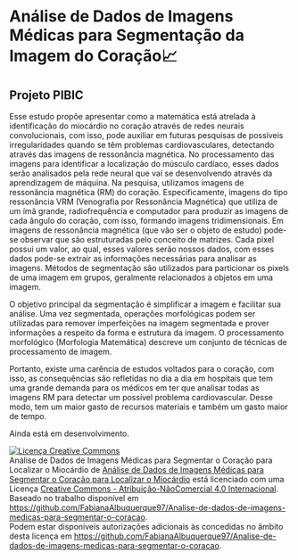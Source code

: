 # Análise de Dados de Imagens Médicas para Segmentação da Imagem do Coração:chart_with_upwards_trend:
## **Projeto PIBIC**


Esse estudo propõe apresentar como a matemática está atrelada à identificação do miocárdio no coração através de redes neurais convolucionais, com isso, pode auxiliar em futuras pesquisas de possíveis irregularidades quando se têm problemas cardiovasculares, detectando através das imagens de ressonância magnética. No processamento das imagens para identificar a localização do músculo cardíaco, esses dados serão analisados pela rede neural que vai se desenvolvendo através
da aprendizagem de máquina. Na pesquisa, utilizamos imagens de ressonância magnética (RM) do coração. Especificamente, imagens do tipo ressonância VRM (Venografia por Ressonância Magnética) que utiliza de um ímã grande, radiofrequência e computador para produzir as imagens de cada ângulo do coração, com isso, formando imagens tridimensionais. Em imagens de ressonância magnética (que vão ser o objeto de estudo) pode-se observar que são estruturadas pelo conceito de matrizes. Cada pixel possui um valor, ao qual, esses valores serão nossos dados, com esses dados pode-se extrair as informações necessárias para analisar as imagens. Métodos de segmentação são utilizados para particionar os pixels de uma imagem em grupos, geralmente relacionados a objetos em uma imagem. 

O objetivo principal da segmentação é simplificar a imagem e facilitar sua análise. Uma vez segmentada, operações morfológicas podem ser utilizadas para remover imperfeições na imagem segmentada e prover informações a respeito da forma e estrutura da imagem. O processamento morfológico (Morfologia Matemática) descreve um conjunto de técnicas de processamento de imagem.

Portanto, existe uma carência de estudos voltados para o coração, com isso, as consequências são refletidas no dia a dia em hospitais que tem uma grande demanda para os médicos em ter que analisar todas as imagens RM para detectar um possível problema cardiovascular. Desse modo, tem um maior gasto de recursos materiais e também um gasto maior de tempo.

Ainda está em desenvolvimento.

<a rel="license" href="http://creativecommons.org/licenses/by-nc/4.0/"><img alt="Licença Creative Commons" style="border-width:0" src="https://i.creativecommons.org/l/by-nc/4.0/88x31.png" /></a><br /><span xmlns:dct="http://purl.org/dc/terms/" href="http://purl.org/dc/dcmitype/Dataset" property="dct:title" rel="dct:type">Análise de Dados de Imagens Médicas para Segmentar o Coração para Localizar o Miocárdio</span> de <a xmlns:cc="http://creativecommons.org/ns#" href="https://github.com/FabianaAlbuquerque97/Analise-de-dados-de-imagens-medicas-para-segmentar-o-coracao" property="cc:attributionName" rel="cc:attributionURL">Análise de Dados de Imagens Médicas para Segmentar o Coração para Localizar o Miocárdio</a> está licenciado com uma Licença <a rel="license" href="http://creativecommons.org/licenses/by-nc/4.0/">Creative Commons - Atribuição-NãoComercial 4.0 Internacional</a>.<br />Baseado no trabalho disponível em <a xmlns:dct="http://purl.org/dc/terms/" href="https://github.com/FabianaAlbuquerque97/Analise-de-dados-de-imagens-medicas-para-segmentar-o-coracao" rel="dct:source">https://github.com/FabianaAlbuquerque97/Analise-de-dados-de-imagens-medicas-para-segmentar-o-coracao</a>.<br />Podem estar disponíveis autorizações adicionais às concedidas no âmbito desta licença em <a xmlns:cc="http://creativecommons.org/ns#" href="https://github.com/FabianaAlbuquerque97/Analise-de-dados-de-imagens-medicas-para-segmentar-o-coracao" rel="cc:morePermissions">https://github.com/FabianaAlbuquerque97/Analise-de-dados-de-imagens-medicas-para-segmentar-o-coracao</a>.
